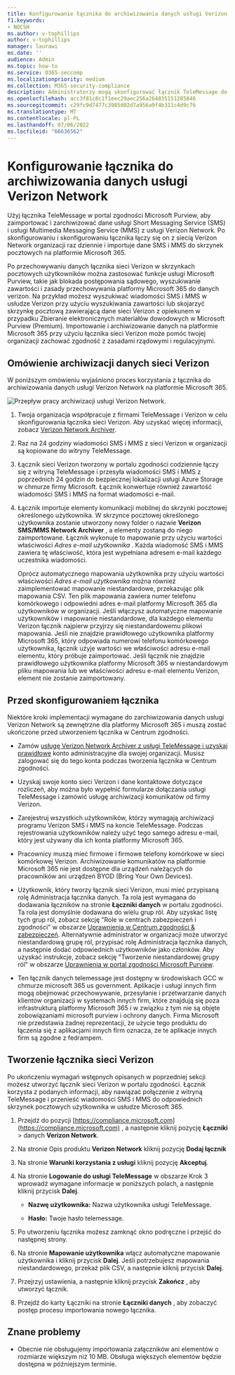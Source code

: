 ```yaml
---
title: Konfigurowanie łącznika do archiwizowania danych usługi Verizon Network na platformie Microsoft 365
f1.keywords:
- NOCSH
ms.author: v-tophillips
author: v-tophillips
manager: laurawi
ms.date: ''
audience: Admin
ms.topic: how-to
ms.service: O365-seccomp
ms.localizationpriority: medium
ms.collection: M365-security-compliance
description: Administratorzy mogą skonfigurować łącznik TeleMessage do importowania i archiwizowania danych PROGRAMU SMS i MMS z sieci Verizon w usłudze Microsoft 365. Dzięki temu można archiwizować dane ze źródeł danych innych firm w usłudze Microsoft 365, aby można było zarządzać danymi innych firm za pomocą funkcji zgodności, takich jak archiwizowanie prawne, wyszukiwanie zawartości i zasady przechowywania.
ms.openlocfilehash: acc3f81c8c1f1eec29aec256a264835151285846
ms.sourcegitcommit: c29fc9d7477c3985d02d7a956a9f4b311c4d9c76
ms.translationtype: MT
ms.contentlocale: pl-PL
ms.lasthandoff: 07/06/2022
ms.locfileid: "66636562"
---
```

# <a name="set-up-a-connector-to-archive-verizon-network-data"></a>Konfigurowanie łącznika do archiwizowania danych usługi Verizon Network

Użyj łącznika TeleMessage w portal zgodności Microsoft Purview, aby zaimportować i zarchiwizować dane usługi Short Messaging Service (SMS) i usługi Multimedia Messaging Service (MMS) z usługi Verizon Network. Po skonfigurowaniu i skonfigurowaniu łącznika łączy się on z siecią Verizon Network organizacji raz dziennie i importuje dane SMS i MMS do skrzynek pocztowych na platformie Microsoft 365.

Po przechowywaniu danych łącznika sieci Verizon w skrzynkach pocztowych użytkowników można zastosować funkcje usługi Microsoft Purview, takie jak blokada postępowania sądowego, wyszukiwanie zawartości i zasady przechowywania platformy Microsoft 365 do danych verizon. Na przykład możesz wyszukiwać wiadomości SMS i MMS w usłudze Verizon przy użyciu wyszukiwania zawartości lub skojarzyć skrzynkę pocztową zawierającą dane sieci Verizon z opiekunem w przypadku Zbieranie elektronicznych materiałów dowodowych w Microsoft Purview (Premium). Importowanie i archiwizowanie danych na platformie Microsoft 365 przy użyciu łącznika sieci Verizon może pomóc twojej organizacji zachować zgodność z zasadami rządowymi i regulacyjnymi.

## <a name="overview-of-archiving-verizon-network-data"></a>Omówienie archiwizacji danych sieci Verizon

W poniższym omówieniu wyjaśniono proces korzystania z łącznika do archiwizowania danych usługi Verizon Network na platformie Microsoft 365.

![Przepływ pracy archiwizacji usługi Verizon Network.](../media/VerizonNetworkConnectorWorkflow.png)

1. Twoja organizacja współpracuje z firmami TeleMessage i Verizon w celu skonfigurowania łącznika sieci Verizon. Aby uzyskać więcej informacji, zobacz [Verizon Network Archiver](https://www.telemessage.com/office365-activation-for-verizon-network-archiver/).

2. Raz na 24 godziny wiadomości SMS i MMS z sieci Verizon w organizacji są kopiowane do witryny TeleMessage.

3. Łącznik sieci Verizon tworzony w portalu zgodności codziennie łączy się z witryną TeleMessage i przesyła wiadomości SMS i MMS z poprzednich 24 godzin do bezpiecznej lokalizacji usługi Azure Storage w chmurze firmy Microsoft. Łącznik konwertuje również zawartość wiadomości SMS i MMS na format wiadomości e-mail.

4. Łącznik importuje elementy komunikacji mobilnej do skrzynki pocztowej określonego użytkownika. W skrzynce pocztowej określonego użytkownika zostanie utworzony nowy folder o nazwie **Verizon SMS/MMS Network Archiver** , a elementy zostaną do niego zaimportowane. Łącznik wykonuje to mapowanie przy użyciu wartości właściwości *Adres e-mail użytkownika* . Każda wiadomość SMS i MMS zawiera tę właściwość, która jest wypełniana adresem e-mail każdego uczestnika wiadomości.

   Oprócz automatycznego mapowania użytkownika przy użyciu wartości właściwości *Adres e-mail użytkownika* można również zaimplementować mapowanie niestandardowe, przekazując plik mapowania CSV. Ten plik mapowania zawiera numer telefonu komórkowego i odpowiedni adres e-mail platformy Microsoft 365 dla użytkowników w organizacji. Jeśli włączysz automatyczne mapowanie użytkowników i mapowanie niestandardowe, dla każdego elementu Verizon łącznik najpierw przyjrzy się niestandardowemu plikowi mapowania. Jeśli nie znajdzie prawidłowego użytkownika platformy Microsoft 365, który odpowiada numerowi telefonu komórkowego użytkownika, łącznik użyje wartości we właściwości adresu e-mail elementu, który próbuje zaimportować. Jeśli łącznik nie znajdzie prawidłowego użytkownika platformy Microsoft 365 w niestandardowym pliku mapowania lub we właściwości adresu e-mail elementu Verizon, element nie zostanie zaimportowany.

## <a name="before-you-set-up-a-connector"></a>Przed skonfigurowaniem łącznika

Niektóre kroki implementacji wymagane do zarchiwizowania danych usługi Verizon Network są zewnętrzne dla platformy Microsoft 365 i muszą zostać ukończone przed utworzeniem łącznika w Centrum zgodności.

- Zamów [usługę Verizon Network Archiver z usługi TeleMessage i uzyskaj prawidłowe](https://www.telemessage.com/mobile-archiver/order-mobile-archiver-for-o365) konto administracyjne dla swojej organizacji. Musisz zalogować się do tego konta podczas tworzenia łącznika w Centrum zgodności.

- Uzyskaj swoje konto sieci Verizon i dane kontaktowe dotyczące rozliczeń, aby można było wypełnić formularze dołączania usługi TeleMessage i zamówić usługę archiwizacji komunikatów od firmy Verizon.

- Zarejestruj wszystkich użytkowników, którzy wymagają archiwizacji programu Verizon SMS i MMS na koncie TeleMessage. Podczas rejestrowania użytkowników należy użyć tego samego adresu e-mail, który jest używany dla ich konta platformy Microsoft 365.

- Pracownicy muszą mieć firmowe i firmowe telefony komórkowe w sieci komórkowej Verizon. Archiwizowanie komunikatów na platformie Microsoft 365 nie jest dostępne dla urządzeń należących do pracowników ani urządzeń BYOD (Bring Your Own Devices).

- Użytkownik, który tworzy łącznik sieci Verizon, musi mieć przypisaną rolę Administracja łącznika danych. Ta rola jest wymagana do dodawania łączników na stronie **Łączniki danych** w portalu zgodności. Ta rola jest domyślnie dodawana do wielu grup ról. Aby uzyskać listę tych grup ról, zobacz sekcję "Role w centrach zabezpieczeń i zgodności" w obszarze [Uprawnienia w Centrum zgodności & zabezpieczeń](../security/office-365-security/permissions-in-the-security-and-compliance-center.md#roles-in-the-security--compliance-center). Alternatywnie administrator w organizacji może utworzyć niestandardową grupę ról, przypisać rolę Administracja łącznika danych, a następnie dodać odpowiednich użytkowników jako członków. Aby uzyskać instrukcje, zobacz sekcję "Tworzenie niestandardowej grupy ról" w obszarze [Uprawnienia w portal zgodności Microsoft Purview](microsoft-365-compliance-center-permissions.md#create-a-custom-role-group).

- Ten łącznik danych telemessage jest dostępny w środowiskach GCC w chmurze microsoft 365 us government. Aplikacje i usługi innych firm mogą obejmować przechowywanie, przesyłanie i przetwarzanie danych klientów organizacji w systemach innych firm, które znajdują się poza infrastrukturą platformy Microsoft 365 i w związku z tym nie są objęte zobowiązaniami microsoft purview i ochrony danych. Firma Microsoft nie przedstawia żadnej reprezentacji, że użycie tego produktu do łączenia się z aplikacjami innych firm oznacza, że te aplikacje innych firm są zgodne z fedrampem.

## <a name="create-a-verizon-network-connector"></a>Tworzenie łącznika sieci Verizon

Po ukończeniu wymagań wstępnych opisanych w poprzedniej sekcji możesz utworzyć łącznik sieci Verizon w portalu zgodności. Łącznik korzysta z podanych informacji, aby nawiązać połączenie z witryną TeleMessage i przenieść wiadomości SMS i MMS do odpowiednich skrzynek pocztowych użytkownika w usłudze Microsoft 365.

1. Przejdź do pozycji [https://compliance.microsoft.com](https://compliance.microsoft.com) , a następnie kliknij pozycję **Łączniki** >  danych **Verizon Network**.

2. Na stronie Opis produktu **Verizon Network** kliknij pozycję **Dodaj łącznik**

3. Na stronie **Warunki korzystania z usługi** kliknij pozycję **Akceptuj**.

4. Na stronie **Logowanie do usługi TeleMessage** w obszarze Krok 3 wprowadź wymagane informacje w poniższych polach, a następnie kliknij przycisk **Dalej**.
  
   - **Nazwę użytkownika:** Nazwa użytkownika usługi TeleMessage.

   - **Hasło:** Twoje hasło telemessage.

5. Po utworzeniu łącznika możesz zamknąć okno podręczne i przejść do następnej strony.

6. Na stronie **Mapowanie użytkownika** włącz automatyczne mapowanie użytkownika i kliknij przycisk **Dalej**. Jeśli potrzebujesz mapowania niestandardowego, przekaż plik CSV, a następnie kliknij przycisk **Dalej**.

7. Przejrzyj ustawienia, a następnie kliknij przycisk **Zakończ** , aby utworzyć łącznik.

8. Przejdź do karty Łączniki na stronie **Łączniki danych** , aby zobaczyć postęp procesu importowania nowego łącznika.

## <a name="known-issues"></a>Znane problemy

- Obecnie nie obsługujemy importowania załączników ani elementów o rozmiarze większym niż 10 MB. Obsługa większych elementów będzie dostępna w późniejszym terminie.
